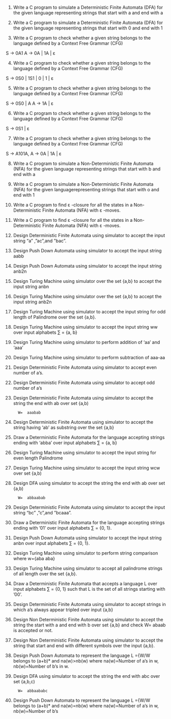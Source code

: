 1.	Write a C program to simulate a Deterministic Finite Automata (DFA) for the given language representing strings that start with a and end with a

2.	Write a C program to simulate a Deterministic Finite Automata (DFA) for the given language representing strings that start with 0 and end with 1

3.	Write a C program to check whether a given string belongs to the language defined by a Context Free Grammar (CFG)

S → 0A1	A → 0A | 1A | ε

4.	Write a C program to check whether a given string belongs to the language defined by a Context Free Grammar (CFG)

S → 0S0 | 1S1 | 0 | 1 | ε

5.	Write a C program to check whether a given string belongs to the language defined by a Context Free Grammar (CFG)

S → 0S0 | A	A → 1A | ε

6.	Write a C program to check whether a given string belongs to the language defined by a Context Free Grammar (CFG)

S → 0S1 | ε

7.	Write a C program to check whether a given string belongs to the language defined by a Context Free Grammar (CFG)

S → A101A,	A → 0A | 1A | ε

8.	Write a C program to simulate a Non-Deterministic Finite Automata (NFA) for the given language representing strings that start with b and end with a

9.	Write a C program to simulate a Non-Deterministic Finite Automata (NFA) for the given languagerepresenting strings that start with o and end with 1

10.	Write a C program to find ε -closure for all the states in a Non-Deterministic Finite Automata (NFA) with ε -moves.

11.	Write a C program to find ε -closure for all the states in a Non-Deterministic Finite Automata (NFA) with ε -moves.

12.	Design Deterministic Finite Automata using simulator to accept the input string “a” ,”ac”,and ”bac”.

13.	Design Push Down Automata using simulator to accept the input string aabb

14.	Design Push Down Automata using simulator to accept the input string  anb2n

15.	Design Turing Machine using simulator over the set {a,b} to accept the input string anbn     

16.	Design Turing Machine using simulator over the set {a,b}  to accept the input string anb2n

17.	Design Turing Machine using simulator to accept the input string for odd length of Palindrome  over the set {a,b}.



18.	Design Turing Machine using simulator to accept the input string  ww over input alphabets ∑ = {a, b}



19.	Design Turing Machine using simulator to perform addition of ‘aa’ and ‘aaa’

20.	Design Turing Machine using simulator to perform subtraction of aaa-aa

21.	Design Deterministic Finite Automata  using simulator to  accept even number of a’s.

22.	Design Deterministic Finite Automata using simulator to accept odd number of a’s

23.	Design Deterministic Finite Automata using simulator to accept the string the end with ab over set {a,b)

          W=  aaabab

24.	Design Deterministic Finite Automata using simulator to accept the string having ‘ab’ as substring over the set {a,b}

25.	Draw a Deterministic Finite Automata for the language accepting strings ending with ‘abba’ over input alphabets ∑ = {a, b}

 

26.	 Design Turing Machine using simulator to accept the input string for even length Palindrome  

27.	Design Turing Machine using simulator to accept the input string  wcw over set {a,b)

28.	Design DFA using simulator to accept the string the end with ab over set {a,b)

          W=  abbaabab

29.	Design Deterministic Finite Automata using simulator to accept the input string “bc” ,”c”,and ”bcaaa”.

30.	Draw a Deterministic Finite Automata for the language accepting strings ending with ’01’ over input alphabets ∑ = {0, 1}.

31.	Design Push Down Automata using simulator to accept the input string  anbn   over input alphabets ∑ = {0, 1}.



32.	Design Turing Machine using simulator to perform string comparison where w={aba aba}

33.	Design Turing Machine using simulator to accept all palindrome strings of all length over the set {a,b}.

34.	Draw a Deterministic Finite Automata that accepts a language L over input alphabets ∑ = {0, 1} such that L is the set of all strings starting with ’00’.

35.	Design Deterministic Finite Automata using simulator to  accept strings in which a’s always appear tripled over input {a,b}

36.	Design Non Deterministic Finite Automata using simulator to accept the string the start with a and end with b over set {a,b} and check W=  abaab is accepted or not.

37.	Design Non Deterministic Finite Automata using simulator to accept the string that start and end with different symbols over the input {a,b}.

38.	Design Push Down Automata to represent the language L ={W/W belongs to (a+b)* and na(w)>nb(w) where na(w)=Number of a’s in w, nb(w)=Number of b’s in w.



39.	Design DFA using simulator to accept the string the end with abc over set {a,b,c)

          W=  abbaababc

40.	Design Push Down Automata to represent the language L ={W/W belongs to (a+b)* and na(w)=nb(w) where na(w)=Number of a’s in w, nb(w)=Number of b’s 
